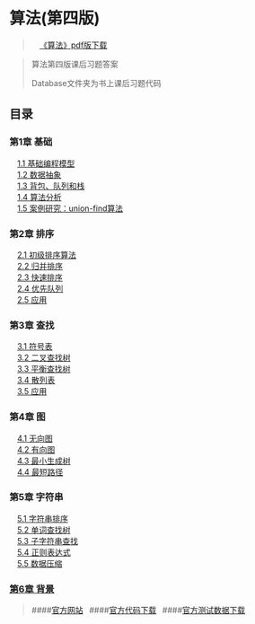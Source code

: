 # 算法(第四版)

>&emsp;[《算法》pdf版下载](https://github.com/S6-Miles/Algorithms/blob/main/%5B%E5%9B%BE%E7%81%B5%E7%A8%8B%E5%BA%8F%E8%AE%BE%E8%AE%A1%E4%B8%9B%E4%B9%A6%5D.%E7%AE%97%E6%B3%95%EF%BC%88%E7%AC%AC4%E7%89%88%EF%BC%89.pdf)<br />


>
>算法第四版课后习题答案
>
>Database文件夹为书上课后习题代码


## 目录

### 第1章 基础
&emsp;[1.1 基础编程模型](https://github.com/S6-Miles/Algorithms/tree/main/Database/chapter1_1)<br />
&emsp;[1.2 数据抽象](https://github.com/S6-Miles/Algorithms/tree/main/Database/chapter1_2)<br />
&emsp;[1.3 背包、队列和栈](https://github.com/S6-Miles/Algorithms/tree/main/Database/chapter1_3)<br />
&emsp;[1.4 算法分析](https://github.com/S6-Miles/Algorithms/tree/main/Database/chapter1_4)<br />
&emsp;[1.5 案例研究：union-find算法](https://github.com/S6-Miles/Algorithms/tree/main/Database/chapter1_5)<br />
### 第2章 排序
&emsp;[2.1 初级排序算法](https://github.com/S6-Miles/Algorithms/tree/main/Database/chapter2_1)<br />
&emsp;[2.2 归并排序](https://github.com/S6-Miles/Algorithms/tree/main/Database/chapter2_2)<br />
&emsp;[2.3 快速排序](https://github.com/S6-Miles/Algorithms/tree/main/Database/chapter2_3)<br />
&emsp;[2.4 优先队列](https://github.com/S6-Miles/Algorithms/tree/main/Database/chapter2_4)<br />
&emsp;[2.5 应用](https://github.com/S6-Miles/Algorithms/tree/main/Database/chapter2_5)<br />
### 第3章 查找
&emsp;[3.1 符号表](https://github.com/S6-Miles/Algorithms/tree/main/Database/chapter3_1)<br />
&emsp;[3.2 二叉查找树](https://github.com/S6-Miles/Algorithms/tree/main/Database/chapter3_2)<br />
&emsp;[3.3 平衡查找树](https://github.com/S6-Miles/Algorithms/tree/main/Database/chapter3_3)<br />
&emsp;[3.4 散列表](https://github.com/S6-Miles/Algorithms/tree/main/Database/chapter3_4)<br />
&emsp;[3.5 应用](https://github.com/S6-Miles/Algorithms/tree/main/Database/chapter3_5)<br />
### 第4章 图
&emsp;[4.1 无向图](https://github.com/S6-Miles/Algorithms/tree/main/Database/chapter4_1)<br />
&emsp;[4.2 有向图](https://github.com/S6-Miles/Algorithms/tree/main/Database/chapter4_2)<br />
&emsp;[4.3 最小生成树](https://github.com/S6-Miles/Algorithms/tree/main/Database/chapter4_3)<br />
&emsp;[4.4 最短路径](https://github.com/S6-Miles/Algorithms/tree/main/Database/chapter4_4)<br />
### 第5章 字符串
&emsp;[5.1 字符串排序](https://github.com/S6-Miles/Algorithms/tree/main/Database/chapter5_1)<br />
&emsp;[5.2 单词查找树](https://github.com/S6-Miles/Algorithms/tree/main/Database/chapter5_2)<br />
&emsp;[5.3 子字符串查找](https://github.com/S6-Miles/Algorithms/tree/main/Database/chapter5_3)<br />
&emsp;[5.4 正则表达式](https://github.com/S6-Miles/Algorithms/tree/main/Database/chapter5_4)<br />
&emsp;[5.5 数据压缩](https://github.com/S6-Miles/Algorithms/tree/main/Database/chapter5_5)<br />
### [第6章 背景](https://github.com/S6-Miles/Algorithms/tree/main/Database/chapter6)<br />

>####[官方网站](http://algs4.cs.princeton.edu/home/)&ensp;
>####[官方代码下载](http://algs4.cs.princeton.edu/code/algs4.jar)&ensp;
>####[官方测试数据下载](http://algs4.cs.princeton.edu/code/algs4-data.zip)
